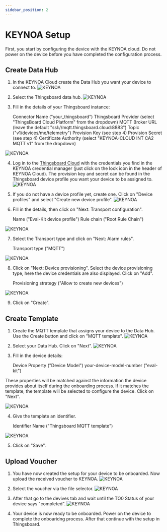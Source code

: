 ```yaml
---
sidebar_position: 2
---
```


# KEYNOA Setup

First, you start by configuring the device with the KEYNOA cloud. Do not power on the device before you have completed the configuration process.

## Create Data Hub
1. In the KEYNOA Cloud create the Data Hub you want your device to connect to.
![KEYNOA](/img/KEYNOA/Dashboard.png) 

2. Select the Thingsboard data hub.
![KEYNOA](/img/KEYNOA/Thingsboard/Data-Hub.png)

3. Fill in the details of your Thingsboard instance:


    Connector Name ("your_thingsboard") 
    Thingsboard Provider (select "ThingsBoard Cloud Platform" from the dropdown)
    MQTT Broker URL (leave the default "ssl://mqtt.thingsboard.cloud:8883")
    Topic ("v1/devices/me/telemetry")
    Provision Key (see step 4)
    Provision Secret (see step 4)
    Certificate Authority (select "KEYNOA-CLOUD INT CA2 MQTT v1" from the dropdown)

![KEYNOA](/img/KEYNOA/Thingsboard/Data-Hub-details.png)

4. Log in to the [Thingsboard Cloud](https://thingsboard.cloud/login) with the credentials you find in the KEYNOA credential manager (just click on the lock icon in the header of KEYNOA Cloud). The provision key and secret can be found in the Thingsboard device profile you want your device to be assigned to.
![KEYNOA](/img/KEYNOA/Thingsboard/Device-Credentials.png)

5. If you do not have a device profile yet, create one. Click on "Device profiles" and select "Create new device profile".
![KEYNOA](/img/KEYNOA/Thingsboard/Device-profiles.png)

6. Fill in the details, then click on "Next: Transport configuration".


    Name ("Eval-Kit device profile")
    Rule chain ("Root Rule Chain")

![KEYNOA](/img/KEYNOA/Thingsboard/Device-profile-add.png)

7. Select the Transport type and click on "Next: Alarm rules".


    Transport type ("MQTT")

![KEYNOA](/img/KEYNOA/Thingsboard/Device-profile-transport.png)

8. Click on "Next: Device provisioning". Select the device provisioning type, here the device credentials are also displayed. Click on "Add".


    Provisioning strategy ("Allow to create new devices")

![KEYNOA](/img/KEYNOA/Thingsboard/Device-profile-provisioning.png)

9. Click on "Create".
## Create Template
1. Create the MQTT template that assigns your device to the Data Hub.
Use the Create button and click on "MQTT template".
![KEYNOA](/img/KEYNOA/Dashboard.png)

2. Select your Data Hub. Click on "Next".
![KEYNOA](/img/KEYNOA/Thingsboard/MQTT-template-1.png)

3. Fill in the device details:


    Device Property ("Device Model")
    your-device-model-number ("eval-kit")

These properties will be matched against the information the device provides about itself during the onboarding process. If it matches the template, the template will be selected to configure the device. Click on "Next".

![KEYNOA](/img/KEYNOA/MQTT-template-2.png)


4. Give the template an identifier.


    Identifier Name ("Thingsboard MQTT template")

![KEYNOA](/img/KEYNOA/MQTT-template-3.png)

5. Click on "Save".
## Upload Voucher
1. You have now created the setup for your device to be onboarded. Now upload the received voucher to KEYNOA.
![KEYNOA](/img/KEYNOA/upload-voucher.png)

2. Select the voucher via the file selector.
![KEYNOA](/img/KEYNOA/upload-voucher-2.png)

3. After that go to the devives tab and wait until the TO0 Status of your device says "completed".
![KEYNOA](/img/KEYNOA/TO0.png)

4. Your device is now ready to be onboarded. Power on the device to complete the onboaridng process. After that continue with the setup in Thingsboard.
